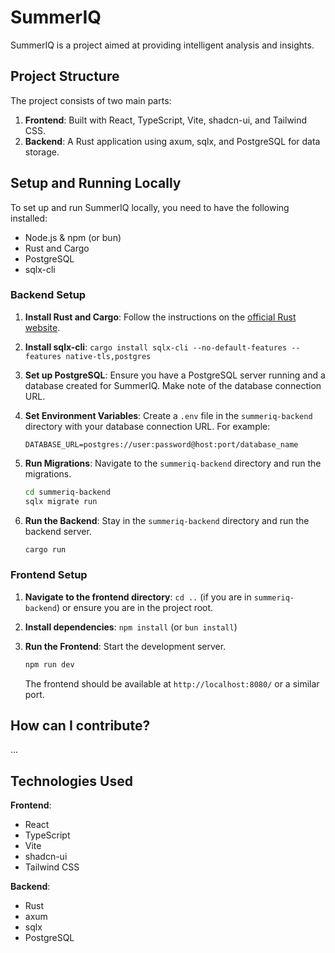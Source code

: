 # SummerIQ

SummerIQ is a project aimed at providing intelligent analysis and insights.

## Project Structure

The project consists of two main parts:
 
1.  **Frontend**: Built with React, TypeScript, Vite, shadcn-ui, and Tailwind CSS.
2.  **Backend**: A Rust application using axum, sqlx, and PostgreSQL for data storage.

## Setup and Running Locally

To set up and run SummerIQ locally, you need to have the following installed:

- Node.js & npm (or bun)
- Rust and Cargo
- PostgreSQL
- sqlx-cli

### Backend Setup

1.  **Install Rust and Cargo**: Follow the instructions on the [official Rust website](https://www.rust-lang.org/tools/install).
2.  **Install sqlx-cli**: `cargo install sqlx-cli --no-default-features --features native-tls,postgres`
3.  **Set up PostgreSQL**: Ensure you have a PostgreSQL server running and a database created for SummerIQ. Make note of the database connection URL.
4.  **Set Environment Variables**: Create a `.env` file in the `summeriq-backend` directory with your database connection URL. For example:

    ```dotenv
    DATABASE_URL=postgres://user:password@host:port/database_name
    ```

5.  **Run Migrations**: Navigate to the `summeriq-backend` directory and run the migrations.

    ```bash
    cd summeriq-backend
    sqlx migrate run
    ```

6.  **Run the Backend**: Stay in the `summeriq-backend` directory and run the backend server.

    ```bash
    cargo run
    ```

### Frontend Setup

1.  **Navigate to the frontend directory**: `cd ..` (if you are in `summeriq-backend`) or ensure you are in the project root.
2.  **Install dependencies**: `npm install` (or `bun install`)
3.  **Run the Frontend**: Start the development server.

    ```bash
    npm run dev
    ```

    The frontend should be available at `http://localhost:8080/` or a similar port.

## How can I contribute?

...

## Technologies Used

**Frontend**:

- React
- TypeScript
- Vite
- shadcn-ui
- Tailwind CSS

**Backend**:

- Rust
- axum
- sqlx
- PostgreSQL
